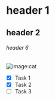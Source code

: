 # header 1
## header 2 
###### header 6

![image:cat](https://user-images.githubusercontent.com/119168793/205604263-8e56146d-f226-41d4-8dc2-6beb11daa84f.png)

- [x] Task 1
- [x] Task 2
- [ ] Task 3
